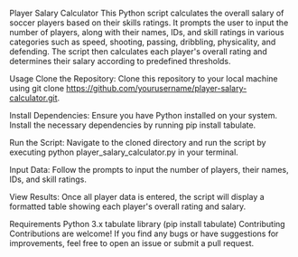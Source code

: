 Player Salary Calculator
This Python script calculates the overall salary of soccer players based on their skills ratings. It prompts the user to input the number of players, along with their names, IDs, and skill ratings in various categories such as speed, shooting, passing, dribbling, physicality, and defending. The script then calculates each player's overall rating and determines their salary according to predefined thresholds.

Usage
Clone the Repository: Clone this repository to your local machine using git clone https://github.com/yourusername/player-salary-calculator.git.

Install Dependencies: Ensure you have Python installed on your system. Install the necessary dependencies by running pip install tabulate.

Run the Script: Navigate to the cloned directory and run the script by executing python player_salary_calculator.py in your terminal.

Input Data: Follow the prompts to input the number of players, their names, IDs, and skill ratings.

View Results: Once all player data is entered, the script will display a formatted table showing each player's overall rating and salary.

Requirements
Python 3.x
tabulate library (pip install tabulate)
Contributing
Contributions are welcome! If you find any bugs or have suggestions for improvements, feel free to open an issue or submit a pull request.

